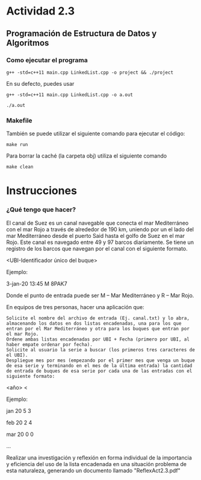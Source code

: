 # Actividad 2.3 
## Programación de Estructura de Datos y Algoritmos 

### Como ejecutar el programa
```
g++ -std=c++11 main.cpp LinkedList.cpp -o project && ./project
```

En su defecto, puedes usar 

```
g++ -std=c++11 main.cpp LinkedList.cpp -o a.out
```
```
./a.out
```

### Makefile 

También se puede utilizar el siguiente comando para ejecutar el código: 
```
make run 
```

Para borrar la caché (la carpeta obj) utiliza el siguiente comando 
```
make clean
```



# Instrucciones

### ¿Qué tengo que hacer?

El canal de Suez es un canal navegable que conecta el mar Mediterráneo con el mar Rojo a través de alrededor de 190 km, uniendo por un el lado del mar Mediterráneo desde el puerto Said hasta el golfo de Suez en el mar Rojo. Este canal es navegado entre 49 y 97 barcos diariamente. Se tiene un registro de los barcos que navegan por el canal con el siguiente formato.

<fecha> <hora> <punto-entrada> <UBI-Identificador único del buque>

Ejemplo:

3-jan-20 13:45 M 8PAK7

Donde el punto de entrada puede ser M – Mar Mediterráneo y R – Mar Rojo.

En equipos de tres personas, hacer una aplicación que:

    Solicite el nombre del archivo de entrada (Ej. canal.txt) y lo abra, almacenando los datos en dos listas encadenadas, una para los que entran por el Mar Mediterráneo y otra para los buques que entran por el mar Rojo.
    Ordene ambas listas encadenadas por UBI + Fecha (primero por UBI, al haber empate ordenar por fecha).
    Solicite al usuario la serie a buscar (los primeros tres caracteres de el UBI).
    Despliegue mes por mes (empezando por el primer mes que venga un buque de esa serie y terminando en el mes de la última entrada) la cantidad de entrada de buques de esa serie por cada una de las entradas con el siguiente formato:

<mes><año> <cant-M> <cant-R><

Ejemplo:

jan 20 5 3

feb 20 2 4

mar 20 0 0

…

Realizar una investigación y reflexión en forma individual de la importancia y eficiencia del uso de la lista encadenada en una situación problema de esta naturaleza, generando un documento llamado "ReflexAct2.3.pdf"
